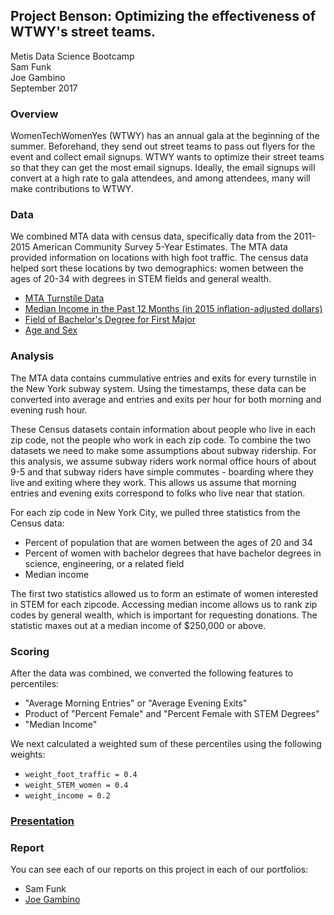 ## Project Benson: Optimizing the effectiveness of WTWY's street teams.  

Metis Data Science Bootcamp  
Sam Funk  
Joe Gambino  
September 2017  

### Overview  
WomenTechWomenYes (WTWY) has an annual gala at the beginning of the summer. Beforehand, they send out street teams to pass out flyers for the event and collect email signups. WTWY wants to optimize their street teams so that they can get the most email signups. Ideally, the email signups will convert at a high rate to gala attendees, and among attendees, many will make contributions to WTWY.

### Data
We combined MTA data with census data, specifically data from the 2011-2015 American Community Survey 5-Year Estimates. The MTA data provided information on locations with high foot traffic. The census data helped sort these locations by two demographics: women between the ages of 20-34 with degrees in STEM fields and general wealth.
  
* [MTA Turnstile Data](http://web.mta.info/developers/turnstile.html)
* [Median Income in the Past 12 Months (in 2015 inflation-adjusted dollars)](https://factfinder.census.gov/faces/tableservices/jsf/pages/productview.xhtml?pid=ACS_15_5YR_S1903&prodType=table)   
* [Field of Bachelor's Degree for First Major](https://factfinder.census.gov/faces/tableservices/jsf/pages/productview.xhtml?pid=ACS_15_5YR_S1502&prodType=table)  
* [Age and Sex](https://factfinder.census.gov/faces/tableservices/jsf/pages/productview.xhtml?pid=ACS_15_5YR_S0101&prodType=table)  

### Analysis

The MTA data contains cummulative entries and exits for every turnstile in the New York subway system. Using the timestamps, these data can be converted into average and entries and exits per hour for both morning and evening rush hour.  

These Census datasets contain information about people who live in each zip code, not the people who work in each zip code. To combine the two datasets we need to make some assumptions about subway ridership. For this analysis, we assume subway riders work normal office hours of about 9-5 and that subway riders have simple commutes - boarding where they live and exiting where they work. This allows us assume that morning entries and evening exits correspond to folks who live near that station.

For each zip code in New York City, we pulled three statistics from the Census data:
* Percent of population that are women between the ages of 20 and 34
* Percent of women with bachelor degrees that have bachelor degrees in science, engineering, or a related field
* Median income

The first two statistics allowed us to form an estimate of women interested in STEM for each zipcode. Accessing median income allows us to rank zip codes by general wealth, which is important for requesting donations. The statistic maxes out at a median income of $250,000 or above.

### Scoring

After the data was combined, we converted the following features to percentiles:  
* "Average Morning Entries" or "Average Evening Exits"
* Product of "Percent Female" and "Percent Female with STEM Degrees"
* "Median Income"

We next calculated a weighted sum of these percentiles using the following weights:  
* `weight_foot_traffic = 0.4`
* `weight_STEM_women = 0.4`
* `weight_income = 0.2`

### [Presentation](https://docs.google.com/presentation/d/1pxwYvEYoRZoOqfvcwuFXg-5LYqKHww_Oc9gy7NO0lhI/edit?ts=59c7ce19#slide=id.p)

### Report
You can see each of our reports on this project in each of our portfolios:  
* Sam Funk
* [Joe Gambino](https://www.gam.bingo/mta-analysis/)
